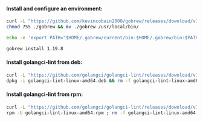 #### Install and configure an environment:
```bash
curl -L "https://github.com/kevincobain2000/gobrew/releases/download/v1.8.1/gobrew-linux-amd64" -o gobrew && \
chmod 755 ./gobrew && mv ./gobrew /usr/local/bin/
```
```bash
echo -e 'export PATH="$HOME/.gobrew/current/bin:$HOME/.gobrew/bin:$PATH"\nexport GOROOT="$HOME/.gobrew/current/go"' >> ~/.bashrc
```
```bash
gobrew install 1.19.8
```

#### Install golangci-lint from deb:
```bash
curl -L "https://github.com/golangci/golangci-lint/releases/download/v1.52.2/golangci-lint-1.52.2-linux-amd64.deb" -o golangci-lint-linux-amd64.deb && \
dpkg -i golangci-lint-linux-amd64.deb && rm -f golangci-lint-linux-amd64.deb
```

#### Install golangci-lint from rpm:
```bash
curl -L "https://github.com/golangci/golangci-lint/releases/download/v1.52.2/golangci-lint-1.52.2-linux-amd64.rpm" -o golangci-lint-linux-amd64.rpm && \
rpm -U golangci-lint-linux-amd64.rpm ; rm -f golangci-lint-linux-amd64.rpm
```
